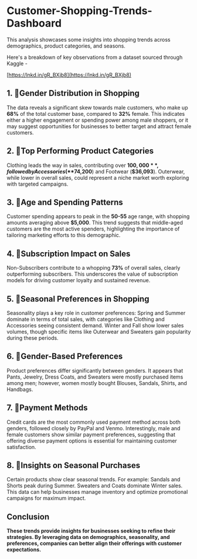 # Customer-Shopping-Trends-Dashboard

This analysis showcases some insights into shopping trends across demographics, product categories, and seasons. 

Here's a breakdown of key observations from a dataset sourced through Kaggle - 

[https://lnkd.in/gR_BXjb8](https://lnkd.in/gR_BXjb8)

## 1. 🚩Gender Distribution in Shopping
The data reveals a significant skew towards male customers, who make up **68%** of the total customer base, compared to **32%** female. This indicates either a higher engagement or spending power among male shoppers, or it may suggest opportunities for businesses to better target and attract female customers.

## 2. 🚩Top Performing Product Categories
Clothing leads the way in sales, contributing over **$100,000**, followed by Accessories (**$74,200**) and Footwear (**$36,093**). Outerwear, while lower in overall sales, could represent a niche market worth exploring with targeted campaigns.

## 3. 🚩Age and Spending Patterns
Customer spending appears to peak in the **50-55** age range, with shopping amounts averaging above **$5,000**. This trend suggests that middle-aged customers are the most active spenders, highlighting the importance of tailoring marketing efforts to this demographic.

## 4. 🚩Subscription Impact on Sales
Non-Subscribers contribute to a whopping **73%** of overall sales, clearly outperforming subscribers. This underscores the value of subscription models for driving customer loyalty and sustained revenue.

## 5. 🚩Seasonal Preferences in Shopping
Seasonality plays a key role in customer preferences:
Spring and Summer dominate in terms of total sales, with categories like Clothing and Accessories seeing consistent demand.
Winter and Fall show lower sales volumes, though specific items like Outerwear and Sweaters gain popularity during these periods.

## 6. 🚩Gender-Based Preferences
Product preferences differ significantly between genders. It appears that Pants, Jewelry, Dress Coats, and Sweaters were mostly purchased items among men; however, women mostly bought Blouses, Sandals, Shirts, and Handbags.

## 7. 🚩Payment Methods
Credit cards are the most commonly used payment method across both genders, followed closely by PayPal and Venmo. Interestingly, male and female customers show similar payment preferences, suggesting that offering diverse payment options is essential for maintaining customer satisfaction.

## 8. 🚩Insights on Seasonal Purchases
Certain products show clear seasonal trends. For example:
Sandals and Shorts peak during Summer.
Sweaters and Coats dominate Winter sales. This data can help businesses manage inventory and optimize promotional campaigns for maximum impact.

## Conclusion
**These trends provide insights for businesses seeking to refine their strategies. By leveraging data on demographics, seasonality, and preferences, companies can better align their offerings with customer expectations.**
